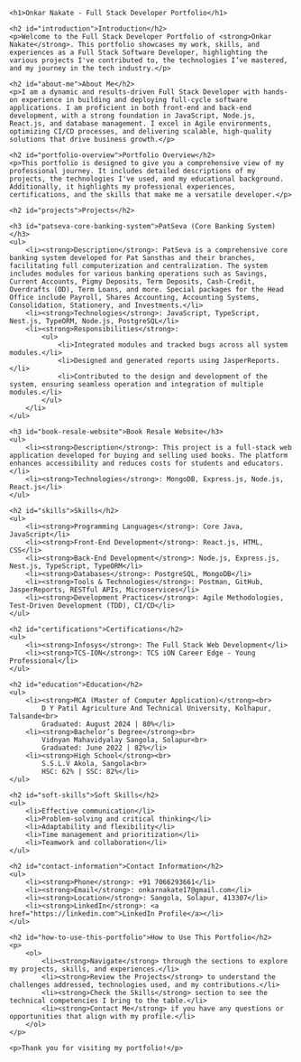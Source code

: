     <h1>Onkar Nakate - Full Stack Developer Portfolio</h1>

    <h2 id="introduction">Introduction</h2>
    <p>Welcome to the Full Stack Developer Portfolio of <strong>Onkar Nakate</strong>. This portfolio showcases my work, skills, and experiences as a Full Stack Software Developer, highlighting the various projects I've contributed to, the technologies I’ve mastered, and my journey in the tech industry.</p>

    <h2 id="about-me">About Me</h2>
    <p>I am a dynamic and results-driven Full Stack Developer with hands-on experience in building and deploying full-cycle software applications. I am proficient in both front-end and back-end development, with a strong foundation in JavaScript, Node.js, React.js, and database management. I excel in Agile environments, optimizing CI/CD processes, and delivering scalable, high-quality solutions that drive business growth.</p>

    <h2 id="portfolio-overview">Portfolio Overview</h2>
    <p>This portfolio is designed to give you a comprehensive view of my professional journey. It includes detailed descriptions of my projects, the technologies I've used, and my educational background. Additionally, it highlights my professional experiences, certifications, and the skills that make me a versatile developer.</p>

    <h2 id="projects">Projects</h2>

    <h3 id="patseva-core-banking-system">PatSeva (Core Banking System)</h3>
    <ul>
        <li><strong>Description</strong>: PatSeva is a comprehensive core banking system developed for Pat Sansthas and their branches, facilitating full computerization and centralization. The system includes modules for various banking operations such as Savings, Current Accounts, Pigmy Deposits, Term Deposits, Cash-Credit, Overdrafts (OD), Term Loans, and more. Special packages for the Head Office include Payroll, Shares Accounting, Accounting Systems, Consolidation, Stationery, and Investments.</li>
        <li><strong>Technologies</strong>: JavaScript, TypeScript, Nest.js, TypeORM, Node.js, PostgreSQL</li>
        <li><strong>Responsibilities</strong>:
            <ul>
                <li>Integrated modules and tracked bugs across all system modules.</li>
                <li>Designed and generated reports using JasperReports.</li>
                <li>Contributed to the design and development of the system, ensuring seamless operation and integration of multiple modules.</li>
            </ul>
        </li>
    </ul>

    <h3 id="book-resale-website">Book Resale Website</h3>
    <ul>
        <li><strong>Description</strong>: This project is a full-stack web application developed for buying and selling used books. The platform enhances accessibility and reduces costs for students and educators.</li>
        <li><strong>Technologies</strong>: MongoDB, Express.js, Node.js, React.js</li>
    </ul>

    <h2 id="skills">Skills</h2>
    <ul>
        <li><strong>Programming Languages</strong>: Core Java, JavaScript</li>
        <li><strong>Front-End Development</strong>: React.js, HTML, CSS</li>
        <li><strong>Back-End Development</strong>: Node.js, Express.js, Nest.js, TypeScript, TypeORM</li>
        <li><strong>Databases</strong>: PostgreSQL, MongoDB</li>
        <li><strong>Tools & Technologies</strong>: Postman, GitHub, JasperReports, RESTful APIs, Microservices</li>
        <li><strong>Development Practices</strong>: Agile Methodologies, Test-Driven Development (TDD), CI/CD</li>
    </ul>

    <h2 id="certifications">Certifications</h2>
    <ul>
        <li><strong>Infosys</strong>: The Full Stack Web Development</li>
        <li><strong>TCS-ION</strong>: TCS iON Career Edge - Young Professional</li>
    </ul>

    <h2 id="education">Education</h2>
    <ul>
        <li><strong>MCA (Master of Computer Application)</strong><br>
            D Y Patil Agriculture And Technical University, Kolhapur, Talsande<br>
            Graduated: August 2024 | 80%</li>
        <li><strong>Bachelor’s Degree</strong><br>
            Vidnyan Mahavidyalay Sangola, Solapur<br>
            Graduated: June 2022 | 82%</li>
        <li><strong>High School</strong><br>
            S.S.L.V Akola, Sangola<br>
            HSC: 62% | SSC: 82%</li>
    </ul>

    <h2 id="soft-skills">Soft Skills</h2>
    <ul>
        <li>Effective communication</li>
        <li>Problem-solving and critical thinking</li>
        <li>Adaptability and flexibility</li>
        <li>Time management and prioritization</li>
        <li>Teamwork and collaboration</li>
    </ul>

    <h2 id="contact-information">Contact Information</h2>
    <ul>
        <li><strong>Phone</strong>: +91 7066293661</li>
        <li><strong>Email</strong>: onkarnakate17@gmail.com</li>
        <li><strong>Location</strong>: Sangola, Solapur, 413307</li>
        <li><strong>LinkedIn</strong>: <a href="https://linkedin.com">LinkedIn Profile</a></li>
    </ul>

    <h2 id="how-to-use-this-portfolio">How to Use This Portfolio</h2>
    <p>
        <ol>
            <li><strong>Navigate</strong> through the sections to explore my projects, skills, and experiences.</li>
            <li><strong>Review the Projects</strong> to understand the challenges addressed, technologies used, and my contributions.</li>
            <li><strong>Check the Skills</strong> section to see the technical competencies I bring to the table.</li>
            <li><strong>Contact Me</strong> if you have any questions or opportunities that align with my profile.</li>
        </ol>
    </p>

    <p>Thank you for visiting my portfolio!</p>
